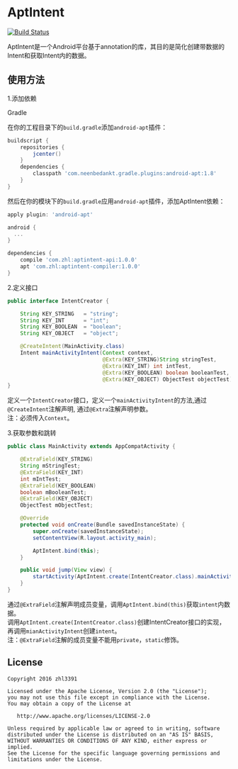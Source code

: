 # AptIntent

[![Build Status](https://travis-ci.org/zhl3391/AptIntent.svg?branch=master)](https://travis-ci.org/zhl3391/AptIntent)

AptIntent是一个Android平台基于annotation的库，其目的是简化创建带数据的Intent和获取Intent内的数据。

## 使用方法

1.添加依赖

Gradle

在你的工程目录下的`build.gradle`添加`android-apt`插件：
```groovy
buildscript {
    repositories {
        jcenter()
    }
    dependencies {
        classpath 'com.neenbedankt.gradle.plugins:android-apt:1.8'
    }
}
```
然后在你的模块下的`build.gradle`应用`android-apt`插件，添加AptIntent依赖：
```groovy
apply plugin: 'android-apt'

android {
  ...
}

dependencies {
	compile 'com.zhl:aptintent-api:1.0.0'
	apt 'com.zhl:aptintent-compiler:1.0.0'
}
```

2.定义接口

```java
public interface IntentCreator {

    String KEY_STRING   = "string";
    String KEY_INT      = "int";
    String KEY_BOOLEAN  = "boolean";
    String KEY_OBJECT   = "object";

    @CreateIntent(MainActivity.class)
    Intent mainActivityIntent(Context context,
                              @Extra(KEY_STRING)String stringTest,
                              @Extra(KEY_INT) int intTest,
                              @Extra(KEY_BOOLEAN) boolean booleanTest,
                              @Extra(KEY_OBJECT) ObjectTest objectTest);
}
```

定义一个`IntentCreator`接口，定义一个`mainActivityIntent`的方法,通过`@CreateIntent`注解声明, 通过`@Extra`注解声明参数。  
注：必须传入`Context`。

3.获取参数和跳转

```java
public class MainActivity extends AppCompatActivity {

    @ExtraField(KEY_STRING)
    String mStringTest;
    @ExtraField(KEY_INT)
    int mIntTest;
    @ExtraField(KEY_BOOLEAN)
    boolean mBooleanTest;
    @ExtraField(KEY_OBJECT)
    ObjectTest mObjectTest;

    @Override
    protected void onCreate(Bundle savedInstanceState) {
        super.onCreate(savedInstanceState);
        setContentView(R.layout.activity_main);

        AptIntent.bind(this);
    }

    public void jump(View view) {
        startActivity(AptIntent.create(IntentCreator.class).mainActivityIntent(this, "haha", 888, true, new ObjectTest()));
    }
}
```

通过`@ExtraField`注解声明成员变量，调用`AptIntent.bind(this)`获取`intent`内数据。  
调用`AptIntent.create(IntentCreator.class)`创建IntentCreator接口的实现，再调用`mianActivityIntent`创建`intent`。  
注：`@ExtraField`注解的成员变量不能用`private`，`static`修饰。

## License
```
Copyright 2016 zhl3391

Licensed under the Apache License, Version 2.0 (the "License");
you may not use this file except in compliance with the License.
You may obtain a copy of the License at

   http://www.apache.org/licenses/LICENSE-2.0

Unless required by applicable law or agreed to in writing, software
distributed under the License is distributed on an "AS IS" BASIS,
WITHOUT WARRANTIES OR CONDITIONS OF ANY KIND, either express or implied.
See the License for the specific language governing permissions and
limitations under the License.
```



